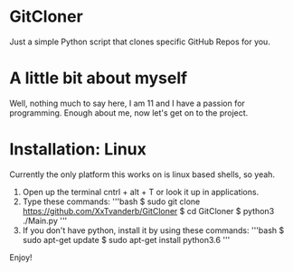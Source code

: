 # GitCloner
Just a simple Python script that clones specific GitHub Repos for you.

# A little bit about myself 
Well, nothing much to say here, I am 11 and I have a passion for programming.
Enough about me, now let's get on to the project.

# Installation: Linux
Currently the only platform this works on is linux based shells, so yeah.

1. Open up the terminal cntrl + alt + T or look it up in applications.
2. Type these commands:
'''bash
$ sudo git clone https://github.com/XxTvanderb/GitCloner
$ cd GitCloner
$ python3 ./Main.py
'''
3. If you don't have python, install it by using these commands:
'''bash
$ sudo apt-get update
$ sudo apt-get install python3.6
'''

Enjoy!

